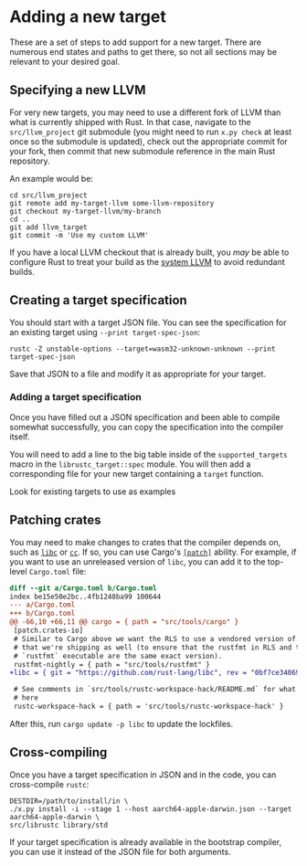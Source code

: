# Adding a new target

These are a set of steps to add support for a new target. There are
numerous end states and paths to get there, so not all sections may be
relevant to your desired goal.

## Specifying a new LLVM

For very new targets, you may need to use a different fork of LLVM
than what is currently shipped with Rust. In that case, navigate to
the `src/llvm_project` git submodule (you might need to run `x.py
check` at least once so the submodule is updated), check out the
appropriate commit for your fork, then commit that new submodule
reference in the main Rust repository.

An example would be:

```
cd src/llvm_project
git remote add my-target-llvm some-llvm-repository
git checkout my-target-llvm/my-branch
cd ..
git add llvm_target
git commit -m 'Use my custom LLVM'
```

If you have a local LLVM checkout that is already built, you *may* be
able to configure Rust to treat your build as the [system
LLVM][sysllvm] to avoid redundant builds.

[sysllvm]: ./suggested.md#building-with-system-llvm

## Creating a target specification

You should start with a target JSON file. You can see the specification
for an existing target using `--print target-spec-json`:

```
rustc -Z unstable-options --target=wasm32-unknown-unknown --print target-spec-json
```

Save that JSON to a file and modify it as appropriate for your target.

### Adding a target specification

Once you have filled out a JSON specification and been able to compile
somewhat successfully, you can copy the specification into the
compiler itself.

You will need to add a line to the big table inside of the
`supported_targets` macro in the `librustc_target::spec` module. You
will then add a corresponding file for your new target containing a
`target` function.

Look for existing targets to use as examples

## Patching crates

You may need to make changes to crates that the compiler depends on,
such as [`libc`][] or [`cc`][]. If so, you can use Cargo's
[`[patch]`][patch] ability. For example, if you want to use an
unreleased version of `libc`, you can add it to the top-level
`Cargo.toml` file:

```diff
diff --git a/Cargo.toml b/Cargo.toml
index be15e50e2bc..4fb1248ba99 100644
--- a/Cargo.toml
+++ b/Cargo.toml
@@ -66,10 +66,11 @@ cargo = { path = "src/tools/cargo" }
 [patch.crates-io]
 # Similar to Cargo above we want the RLS to use a vendored version of `rustfmt`
 # that we're shipping as well (to ensure that the rustfmt in RLS and the
 # `rustfmt` executable are the same exact version).
 rustfmt-nightly = { path = "src/tools/rustfmt" }
+libc = { git = "https://github.com/rust-lang/libc", rev = "0bf7ce340699dcbacabdf5f16a242d2219a49ee0" }

 # See comments in `src/tools/rustc-workspace-hack/README.md` for what's going on
 # here
 rustc-workspace-hack = { path = 'src/tools/rustc-workspace-hack' }
```

After this, run `cargo update -p libc` to update the lockfiles.

[`libc`]: https://crates.io/crates/libc
[`cc`]: https://crates.io/crates/cc
[patch]: https://doc.rust-lang.org/stable/cargo/reference/overriding-dependencies.html#the-patch-section

## Cross-compiling

Once you have a target specification in JSON and in the code, you can
cross-compile `rustc`:

```
DESTDIR=/path/to/install/in \
./x.py install -i --stage 1 --host aarch64-apple-darwin.json --target aarch64-apple-darwin \
src/librustc library/std
```

If your target specification is already available in the bootstrap
compiler, you can use it instead of the JSON file for both arguments.
